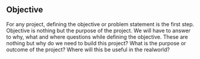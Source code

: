 ## Objective	
For any project, defining the objective or problem statement is the first step. Objective is nothing but the purpose of the project. We will have to answer to why, what and where questions while defining the objective. These are nothing but why do we need to build this project? What is the purpose or outcome of the project? Where will this be useful in the realworld?  
<!--stackedit_data:
eyJoaXN0b3J5IjpbLTIxMDc4MDkzMjRdfQ==
-->